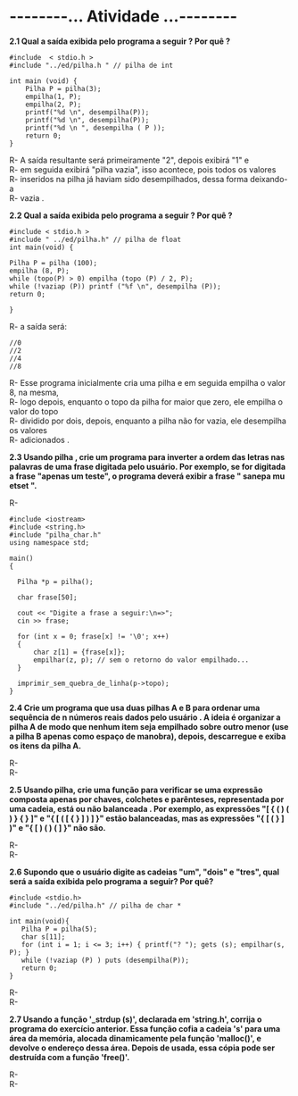 # --------__... Atividade ...__--------

**2.1 Qual a saída exibida pelo programa a seguir ? Por quê ?**

```
#include  < stdio.h >
#include "../ed/pilha.h " // pilha de int 

int main (void) {
    Pilha P = pilha(3);
    empilha(1, P);
    empilha(2, P);
    printf("%d \n", desempilha(P));
    printf("%d \n", desempilha(P));
    printf("%d \n ", desempilha ( P ));
    return 0;
}
```

R- A saída resultante será primeiramente "2", depois exibirá "1" e                                                                                               
R- em seguida exibirá "pilha vazia", isso acontece, pois todos os valores                                             
R- inseridos na pilha já haviam sido desempilhados, dessa forma deixando-a                                        
R- vazia                                                                  .

**2.2 Qual a saída exibida pelo programa a seguir ? Por quê ?**

```
#include < stdio.h >
#include " ../ed/pilha.h" // pilha de float
int main(void) {

Pilha P = pilha (100);
empilha (8, P);
while (topo(P) > 0) empilha (topo (P) / 2, P);
while (!vaziap (P)) printf ("%f \n", desempilha (P));
return 0;

}
```


R- a saída será:
  ```
 //0
 //2
 //4
 //8
```                                                             
R- Esse programa inicialmente cria uma pilha e em seguida empilha o valor 8, na mesma,                                                             
R- logo depois, enquanto o topo da pilha for maior que zero, ele empilha o valor do topo                    
R- dividido por dois, depois, enquanto a pilha não for vazia, ele desempilha os valores                      
R- adicionados                                                                          .

**2.3 Usando pilha , crie um programa para inverter a ordem das letras nas palavras de uma frase
digitada pelo usuário. Por exemplo, se for digitada a frase "apenas um teste", o programa deverá
exibir a frase " sanepa mu etset ".**

R- 
  ```
#include <iostream>
#include <string.h>
#include "pilha_char.h"
using namespace std;

main()
{

    Pilha *p = pilha();

    char frase[50];

    cout << "Digite a frase a seguir:\n=>";
    cin >> frase;

    for (int x = 0; frase[x] != '\0'; x++)
    {
        char z[1] = {frase[x]};
        empilhar(z, p); // sem o retorno do valor empilhado...
    }

    imprimir_sem_quebra_de_linha(p->topo);
}

```


**2.4 Crie um programa que usa duas pilhas A e B para ordenar uma sequência de n números reais dados
pelo usuário . A ideia é organizar a pilha A de modo que nenhum item seja empilhado sobre outro menor 
(use a pilha B apenas como espaço de manobra), depois, descarregue e exiba os itens da pilha A.**

R-                                                                                   
R-

**2.5 Usando pilha, crie uma função para verificar se uma expressão composta apenas por chaves,
colchetes e parênteses, representada por uma cadeia, está ou não balanceada . Por exemplo, as
expressões "[ { ( ) ( ) } { } ]" e "{ [ ( [ { } ] ) ] }" estão balanceadas, mas as expressões
"{ [ ( } ] )" e "{ [ ) ( ) ( ] }" não são.**

R-                                                                             
R-

**2.6 Supondo que o usuário digite as cadeias "um", "dois" e "tres", qual será a saída exibida
pelo programa a seguir? Por quê?**

```
#include <stdio.h>
#include "../ed/pilha.h" // pilha de char *

int main(void){
   Pilha P = pilha(5);
   char s[11];
   for (int i = 1; i <= 3; i++) { printf("? "); gets (s); empilhar(s, P); }
   while (!vaziap (P) ) puts (desempilha(P));
   return 0;
}
```
R-                                                                                   
R-

**2.7 Usando a função '_strdup (s)', declarada em 'string.h', corrija o programa do exercício anterior.
Essa função cofia a cadeia 's' para uma área da memória, alocada dinamicamente pela função 'malloc()',
e devolve o endereço dessa área. Depois de usada, essa cópia pode ser destruída com a função 'free()'.**

R-                                                                                              
R-
